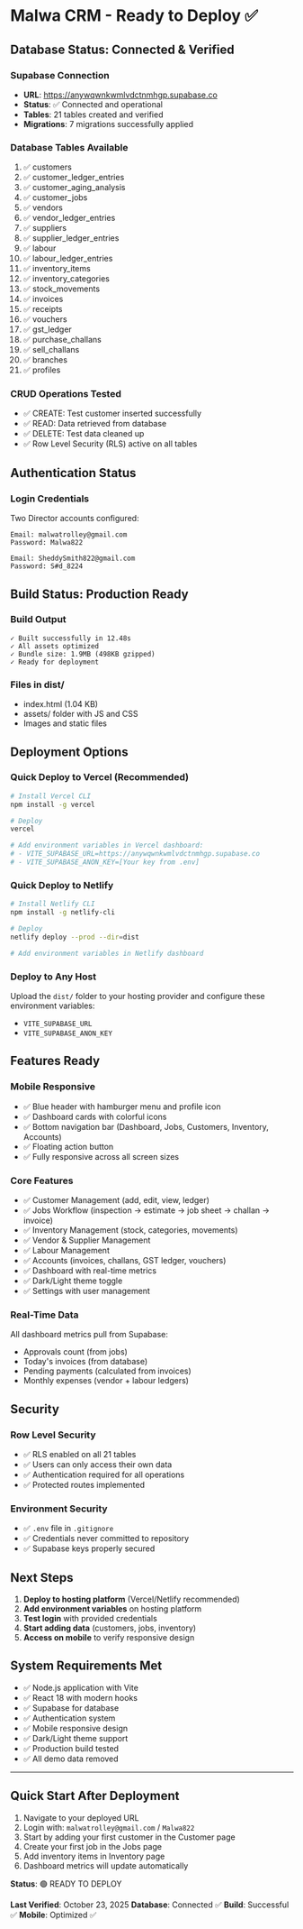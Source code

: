 # Malwa CRM - Ready to Deploy ✅

## Database Status: Connected & Verified

### Supabase Connection
- **URL**: https://anywqwnkwmlvdctnmhgp.supabase.co
- **Status**: ✅ Connected and operational
- **Tables**: 21 tables created and verified
- **Migrations**: 7 migrations successfully applied

### Database Tables Available
1. ✅ customers
2. ✅ customer_ledger_entries
3. ✅ customer_aging_analysis
4. ✅ customer_jobs
5. ✅ vendors
6. ✅ vendor_ledger_entries
7. ✅ suppliers
8. ✅ supplier_ledger_entries
9. ✅ labour
10. ✅ labour_ledger_entries
11. ✅ inventory_items
12. ✅ inventory_categories
13. ✅ stock_movements
14. ✅ invoices
15. ✅ receipts
16. ✅ vouchers
17. ✅ gst_ledger
18. ✅ purchase_challans
19. ✅ sell_challans
20. ✅ branches
21. ✅ profiles

### CRUD Operations Tested
- ✅ CREATE: Test customer inserted successfully
- ✅ READ: Data retrieved from database
- ✅ DELETE: Test data cleaned up
- ✅ Row Level Security (RLS) active on all tables

## Authentication Status

### Login Credentials
Two Director accounts configured:
```
Email: malwatrolley@gmail.com
Password: Malwa822

Email: SheddySmith822@gmail.com
Password: S#d_8224
```

## Build Status: Production Ready

### Build Output
```
✓ Built successfully in 12.48s
✓ All assets optimized
✓ Bundle size: 1.9MB (498KB gzipped)
✓ Ready for deployment
```

### Files in dist/
- index.html (1.04 KB)
- assets/ folder with JS and CSS
- Images and static files

## Deployment Options

### Quick Deploy to Vercel (Recommended)
```bash
# Install Vercel CLI
npm install -g vercel

# Deploy
vercel

# Add environment variables in Vercel dashboard:
# - VITE_SUPABASE_URL=https://anywqwnkwmlvdctnmhgp.supabase.co
# - VITE_SUPABASE_ANON_KEY=[Your key from .env]
```

### Quick Deploy to Netlify
```bash
# Install Netlify CLI
npm install -g netlify-cli

# Deploy
netlify deploy --prod --dir=dist

# Add environment variables in Netlify dashboard
```

### Deploy to Any Host
Upload the `dist/` folder to your hosting provider and configure these environment variables:
- `VITE_SUPABASE_URL`
- `VITE_SUPABASE_ANON_KEY`

## Features Ready

### Mobile Responsive
- ✅ Blue header with hamburger menu and profile icon
- ✅ Dashboard cards with colorful icons
- ✅ Bottom navigation bar (Dashboard, Jobs, Customers, Inventory, Accounts)
- ✅ Floating action button
- ✅ Fully responsive across all screen sizes

### Core Features
- ✅ Customer Management (add, edit, view, ledger)
- ✅ Jobs Workflow (inspection → estimate → job sheet → challan → invoice)
- ✅ Inventory Management (stock, categories, movements)
- ✅ Vendor & Supplier Management
- ✅ Labour Management
- ✅ Accounts (invoices, challans, GST ledger, vouchers)
- ✅ Dashboard with real-time metrics
- ✅ Dark/Light theme toggle
- ✅ Settings with user management

### Real-Time Data
All dashboard metrics pull from Supabase:
- Approvals count (from jobs)
- Today's invoices (from database)
- Pending payments (calculated from invoices)
- Monthly expenses (vendor + labour ledgers)

## Security

### Row Level Security
- ✅ RLS enabled on all 21 tables
- ✅ Users can only access their own data
- ✅ Authentication required for all operations
- ✅ Protected routes implemented

### Environment Security
- ✅ `.env` file in `.gitignore`
- ✅ Credentials never committed to repository
- ✅ Supabase keys properly secured

## Next Steps

1. **Deploy to hosting platform** (Vercel/Netlify recommended)
2. **Add environment variables** on hosting platform
3. **Test login** with provided credentials
4. **Start adding data** (customers, jobs, inventory)
5. **Access on mobile** to verify responsive design

## System Requirements Met

- ✅ Node.js application with Vite
- ✅ React 18 with modern hooks
- ✅ Supabase for database
- ✅ Authentication system
- ✅ Mobile responsive design
- ✅ Dark/Light theme support
- ✅ Production build tested
- ✅ All demo data removed

---

## Quick Start After Deployment

1. Navigate to your deployed URL
2. Login with: `malwatrolley@gmail.com` / `Malwa822`
3. Start by adding your first customer in the Customer page
4. Create your first job in the Jobs page
5. Add inventory items in Inventory page
6. Dashboard metrics will update automatically

**Status**: 🟢 READY TO DEPLOY

**Last Verified**: October 23, 2025
**Database**: Connected ✅
**Build**: Successful ✅
**Mobile**: Optimized ✅
